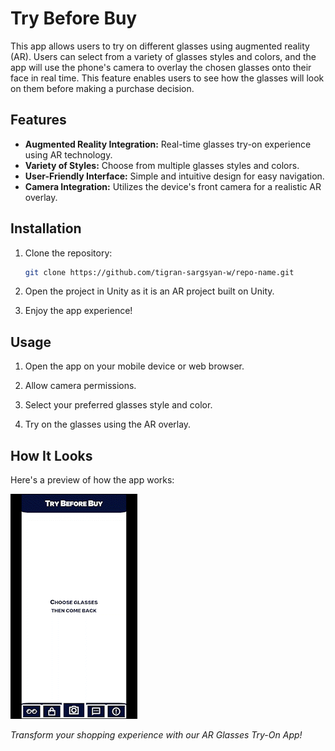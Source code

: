 # Try Before Buy

This app allows users to try on different glasses using augmented reality (AR). Users can select from a variety of glasses styles and colors, and the app will use the phone's camera to overlay the chosen glasses onto their face in real time. This feature enables users to see how the glasses will look on them before making a purchase decision.

## Features
- **Augmented Reality Integration:** Real-time glasses try-on experience using AR technology.
- **Variety of Styles:** Choose from multiple glasses styles and colors.
- **User-Friendly Interface:** Simple and intuitive design for easy navigation.
- **Camera Integration:** Utilizes the device's front camera for a realistic AR overlay.

## Installation
1. Clone the repository:
   ```bash
   git clone https://github.com/tigran-sargsyan-w/repo-name.git
   ```
2. Open the project in Unity as it is an AR project built on Unity.

3. Enjoy the app experience!

## Usage
1. Open the app on your mobile device or web browser.

2. Allow camera permissions.

3. Select your preferred glasses style and color.

4. Try on the glasses using the AR overlay.

## How It Looks

Here's a preview of how the app works:

![Try Before Buy Demo](https://github.com/tigran-sargsyan-w/try-before-buy/blob/main/Try%20Before%20Buy/Resources/try-before-buy.gif)

*Transform your shopping experience with our AR Glasses Try-On App!*

